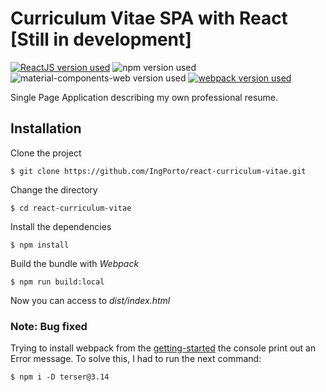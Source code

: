 # Curriculum Vitae SPA with React [Still in development]
[![ReactJS version used](https://img.shields.io/badge/react-16.7.0-blue.svg)](https://www.npmjs.com/package/react) ![npm version used](https://img.shields.io/badge/npm-v6.5.0-red.svg) ![material-components-web version used](https://img.shields.io/badge/material--components--web-v0.43.1-green.svg) [![webpack version used](https://img.shields.io/badge/webpack-v4.29.0-1a6bac.svg)](https://github.com/webpack/webpack/releases) 

Single Page Application describing my own professional resume.

## Installation

Clone the project
```
$ git clone https://github.com/IngPorto/react-curriculum-vitae.git
```
Change the directory
```
$ cd react-curriculum-vitae
```
Install the dependencies
```
$ npm install
```
Build the bundle with _Webpack_
```
$ npm run build:local
```

Now you can access to _dist/index.html_ 

### Note: Bug fixed

Trying to install webpack from the [getting-started](https://webpack.js.org/guides/getting-started/) the console print out an Error message. To solve this, I had to run the next command:

```
$ npm i -D terser@3.14
```